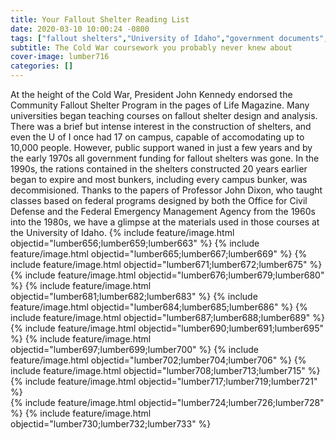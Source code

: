 ```yaml
---
title: Your Fallout Shelter Reading List
date: 2020-03-10 10:00:24 -0800
tags: ["fallout shelters","University of Idaho","government documents","class"]
subtitle: The Cold War coursework you probably never knew about
cover-image: lumber716
categories: []
---
```

At the height of the Cold War, President John Kennedy endorsed the Community Fallout Shelter Program in the pages of Life Magazine. Many universities began teaching courses on fallout shelter design and analysis. There was a brief but intense interest in the construction of shelters, and even the U of I once had 17 on campus, capable of accomodating up to 10,000 people. However, public support waned in just a few years and by the early 1970s all government funding for fallout shelters was gone. In the 1990s, the rations contained in the shelters constructed 20 years earlier began to expire and most bunkers, including every campus bunker, was decommisioned. Thanks to the papers of Professor John Dixon, who taught classes based on federal programs designed by both the Office for Civil Defense and the Federal Emergency Management Agency from the 1960s into the 1980s, we have a glimpse at the materials used in those courses at the University of Idaho.
{% include feature/image.html objectid="lumber656;lumber659;lumber663" %} 
{% include feature/image.html objectid="lumber665;lumber667;lumber669" %} 
{% include feature/image.html objectid="lumber671;lumber672;lumber675" %} 
{% include feature/image.html objectid="lumber676;lumber679;lumber680" %} 
{% include feature/image.html objectid="lumber681;lumber682;lumber683" %} 
{% include feature/image.html objectid="lumber684;lumber685;lumber686" %}
{% include feature/image.html objectid="lumber687;lumber688;lumber689" %}  
{% include feature/image.html objectid="lumber690;lumber691;lumber695" %} 
{% include feature/image.html objectid="lumber697;lumber699;lumber700" %} 
{% include feature/image.html objectid="lumber702;lumber704;lumber706" %}
{% include feature/image.html objectid="lumber708;lumber713;lumber715" %} 
{% include feature/image.html objectid="lumber717;lumber719;lumber721" %}  
{% include feature/image.html objectid="lumber724;lumber726;lumber728" %} 
{% include feature/image.html objectid="lumber730;lumber732;lumber733" %} 